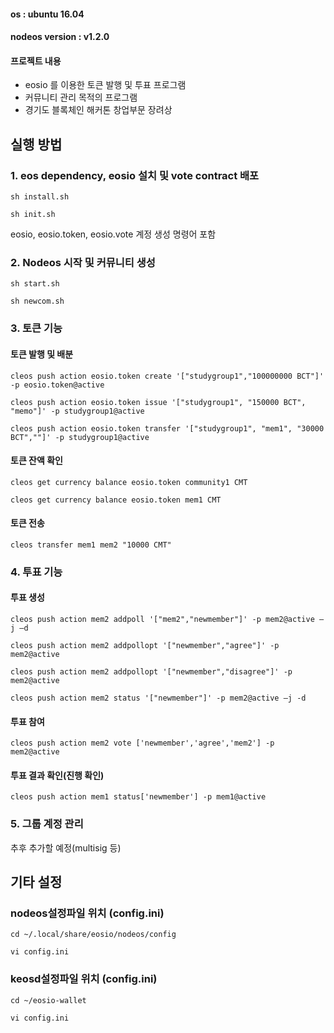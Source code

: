 #### os : ubuntu 16.04 
#### nodeos version : v1.2.0
#### 프로젝트 내용
- eosio 를 이용한 토큰 발행 및 투표 프로그램
- 커뮤니티 관리 목적의 프로그램
- 경기도 블록체인 해커톤 창업부문 장려상 

## 실행 방법

### 1. eos dependency, eosio 설치 및 vote contract 배포

```sh install.sh```

```sh init.sh```

eosio, eosio.token, eosio.vote 계정 생성 명령어 포함

### 2. Nodeos 시작 및 커뮤니티 생성

```sh start.sh```

```sh newcom.sh```

### 3. 토큰 기능

#### 토큰 발행 및 배분

```cleos push action eosio.token create '["studygroup1","100000000 BCT"]' -p eosio.token@active```

```cleos push action eosio.token issue '["studygroup1", "150000 BCT", "memo"]' -p studygroup1@active```

```cleos push action eosio.token transfer '["studygroup1", "mem1", "30000 BCT",""]' -p studygroup1@active``` 

#### 토큰 잔액 확인

```cleos get currency balance eosio.token community1 CMT```

```cleos get currency balance eosio.token mem1 CMT```

#### 토큰 전송

```cleos transfer mem1 mem2 "10000 CMT"``` 

### 4. 투표 기능
 
#### 투표 생성

```cleos push action mem2 addpoll '["mem2","newmember"]' -p mem2@active –j –d```

```cleos push action mem2 addpollopt '["newmember","agree"]' -p mem2@active```

```cleos push action mem2 addpollopt '["newmember","disagree"]' -p mem2@active```

```cleos push action mem2 status '["newmember"]' -p mem2@active –j -d```

#### 투표 참여

```cleos push action mem2 vote ['newmember','agree','mem2'] -p mem2@active```

#### 투표 결과 확인(진행 확인)

```cleos push action mem1 status['newmember'] -p mem1@active```

### 5. 그룹 계정 관리

추후 추가할 예정(multisig 등)

## 기타 설정
### nodeos설정파일 위치 (config.ini)

```cd ~/.local/share/eosio/nodeos/config```

```vi config.ini```

### keosd설정파일 위치 (config.ini)

```cd ~/eosio-wallet```

```vi config.ini```





